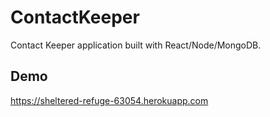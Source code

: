 # ContactKeeper

Contact Keeper application built with React/Node/MongoDB.

## Demo
https://sheltered-refuge-63054.herokuapp.com